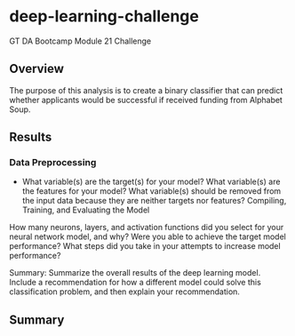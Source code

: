 # deep-learning-challenge
GT DA Bootcamp Module 21 Challenge

## Overview
The purpose of this analysis is to create a binary classifier that can predict whether applicants would be successful if received funding from Alphabet Soup.

## Results
### Data Preprocessing
* What variable(s) are the target(s) for your model?
What variable(s) are the features for your model?
What variable(s) should be removed from the input data because they are neither targets nor features?
Compiling, Training, and Evaluating the Model

How many neurons, layers, and activation functions did you select for your neural network model, and why?
Were you able to achieve the target model performance?
What steps did you take in your attempts to increase model performance?

Summary: Summarize the overall results of the deep learning model. Include a recommendation for how a different model could solve this classification problem, and then explain your recommendation.
## Summary
